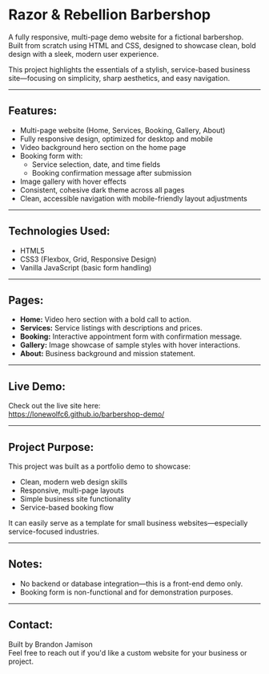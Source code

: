 # Razor & Rebellion Barbershop

A fully responsive, multi-page demo website for a fictional barbershop.  
Built from scratch using HTML and CSS, designed to showcase clean, bold design with a sleek, modern user experience.

This project highlights the essentials of a stylish, service-based business site—focusing on simplicity, sharp aesthetics, and easy navigation.

---

## Features:
- Multi-page website (Home, Services, Booking, Gallery, About)
- Fully responsive design, optimized for desktop and mobile
- Video background hero section on the home page
- Booking form with:
  - Service selection, date, and time fields
  - Booking confirmation message after submission
- Image gallery with hover effects
- Consistent, cohesive dark theme across all pages
- Clean, accessible navigation with mobile-friendly layout adjustments

---

## Technologies Used:
- HTML5
- CSS3 (Flexbox, Grid, Responsive Design)
- Vanilla JavaScript (basic form handling)

---

## Pages:
- **Home:** Video hero section with a bold call to action.
- **Services:** Service listings with descriptions and prices.
- **Booking:** Interactive appointment form with confirmation message.
- **Gallery:** Image showcase of sample styles with hover interactions.
- **About:** Business background and mission statement.

---

## Live Demo:
Check out the live site here:  
https://lonewolfc6.github.io/barbershop-demo/

---

## Project Purpose:
This project was built as a portfolio demo to showcase:
- Clean, modern web design skills
- Responsive, multi-page layouts
- Simple business site functionality
- Service-based booking flow

It can easily serve as a template for small business websites—especially service-focused industries.

---

## Notes:
- No backend or database integration—this is a front-end demo only.
- Booking form is non-functional and for demonstration purposes.

---

## Contact:
Built by Brandon Jamison  
Feel free to reach out if you'd like a custom website for your business or project.
